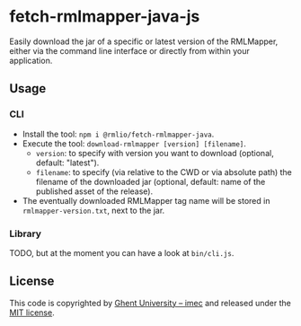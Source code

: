 # fetch-rmlmapper-java-js

Easily download the jar of a specific or latest version of the RMLMapper,
either via the command line interface or
directly from within your application.

## Usage

### CLI

- Install the tool: `npm i @rmlio/fetch-rmlmapper-java`.
- Execute the tool: `download-rmlmapper [version] [filename]`.
  - `version`: to specify with version you want to download (optional, default: "latest").
  - `filename`: to specify (via relative to the CWD or via absolute path) the filename of the downloaded jar (optional, default: name of the published asset of the release).
- The eventually downloaded RMLMapper tag name will be stored in `rmlmapper-version.txt`, next to the jar.

### Library

TODO, but at the moment you can have a look at `bin/cli.js`.

## License

This code is copyrighted by [Ghent University – imec](http://idlab.ugent.be/) and released under the [MIT license](http://opensource.org/licenses/MIT).

